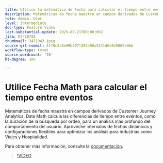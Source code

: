 ```yaml
---
title: Utilice la matemática de fecha para calcular el tiempo entre eventos
description: Matemáticas de fecha maestra en campos derivados de Customer Journey Analytics.
role: Admin, User
level: Intermediate
doc-type: Feature Video
last-substantial-update: 2025-08-21T00:00:00Z
jira: KT-18792
thumbnail: 3471043.jpeg
source-git-commit: 4170c3a3e09b497fd03e50a5141d0e8e0865e4bb
workflow-type: tm+mt
source-wordcount: '76'
ht-degree: 10%

---
```


# Utilice Fecha Math para calcular el tiempo entre eventos

Matemáticas de fecha maestra en campos derivados de Customer Journey Analytics. Date Math calcula las diferencias de tiempo entre eventos, como la duración de la búsqueda por orden, para un análisis más profundo del comportamiento del usuario. Aproveche intervalos de fechas dinámicos y configuraciones flexibles para optimizar los análisis para industrias como Viajes y Hospitalidad.

Para obtener más información, consulte la [documentación](https://experienceleague.adobe.com/es/docs/analytics-platform/using/cja-dataviews/derived-fields).

>[!VIDEO](https://video.tv.adobe.com/v/3471068/?learn=on&captions=spa)
